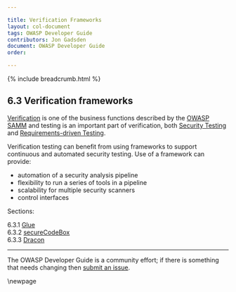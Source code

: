 ```yaml
---

title: Verification Frameworks
layout: col-document
tags: OWASP Developer Guide
contributors: Jon Gadsden
document: OWASP Developer Guide
order:

---
```


{% include breadcrumb.html %}

## 6.3 Verification frameworks

[Verification][sammv] is one of the business functions described by the [OWASP SAMM][samm]
and testing is an important part of verification,
both [Security Testing][sammvst] and [Requirements-driven Testing][sammvrt].

Verification testing can benefit from using frameworks to support continuous and automated security testing.
Use of a framework can provide:

* automation of a security analysis pipeline
* flexibility to run a series of tools in a pipeline
* scalability for multiple security scanners
* control interfaces

Sections:

6.3.1 [Glue](#glue)  
6.3.2 [secureCodeBox](#securecodebox)  
6.3.3 [Dracon](#dracon)  

----

The OWASP Developer Guide is a community effort; if there is something that needs changing then [submit an issue][issue0830].

[issue0830]: https://github.com/OWASP/www-project-developer-guide/issues/new?labels=enhancement&template=request.md&title=Update:%2008-verification/03-frameworks/00-toc
[samm]: https://owaspsamm.org/about/
[sammv]: https://owaspsamm.org/model/verification/
[sammvrt]: https://owaspsamm.org/model/verification/requirements-driven-testing/
[sammvst]: https://owaspsamm.org/model/verification/security-testing/

\newpage
